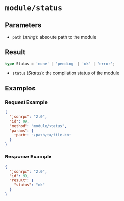 # `module/status`

## Parameters

- `path` (*string*): absolute path to the module

## Result

```ts
type Status = 'none' | 'pending' | 'ok' | 'error';
```

- `status` (*Status*): the compilation status of the module

## Examples

### Request Example

```json
{
  "jsonrpc": "2.0",
  "id": 99,
  "method": "module/status",
  "params": {
    "path": "/path/to/file.kn"
  }
}
```

### Response Example

```json
{
  "jsonrpc": "2.0",
  "id": 99,
  "result": {
    "status": "ok"
  }
}
```
